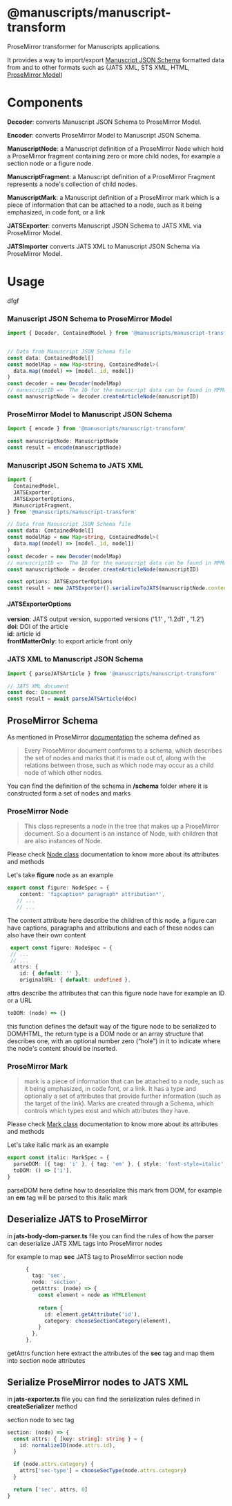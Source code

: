 # @manuscripts/manuscript-transform

ProseMirror transformer for Manuscripts applications.

It provides a way to import/export [Manuscript JSON Schema](https://gitlab.com/mpapp-public/manuscripts-json-schema) formatted data from and to other formats such as (JATS XML, STS XML, HTML, [ProseMirror Model](https://prosemirror.net/docs/guide/#doc))

# Components 

**Decoder**: converts Manuscript JSON Schema to ProseMirror Model.

**Encoder**: converts ProseMirror Model to Manuscript JSON Schema.

**ManuscriptNode**: a Manuscript definition of a ProseMirror Node which hold a ProseMirror fragment containing zero or more child nodes, for example a section node or a figure node.

**ManuscriptFragment**:  a Manuscript definition of a ProseMirror Fragment represents a node's collection of child nodes.

**ManuscriptMark**:  a Manuscript definition of a ProseMirror mark which is a piece of information that can be attached to a node, such as it being emphasized, in code font, or a link

**JATSExporter**: converts Manuscript JSON Schema to JATS XML via ProseMirror Model.

**JATSImporter** converts JATS XML to Manuscript JSON Schema via ProseMirror Model.

# Usage
dfgf
### Manuscript JSON Schema to ProseMirror Model

```typescript
import { Decoder, ContainedModel } from '@manuscripts/manuscript-transform'


// Data from Manuscript JSON Schema file
const data: ContainedModel[]
const modelMap = new Map<string, ContainedModel>(
  data.map((model) => [model._id, model])
)
const decoder = new Decoder(modelMap)
// manuscriptID =>  The ID for the manuscript data can be found in MPManuscript Model
const manuscriptNode = decoder.createArticleNode(manuscriptID)
```    

### ProseMirror Model to Manuscript JSON Schema

```typescript
import { encode } from '@manuscripts/manuscript-transform'

const manuscriptNode: ManuscriptNode
const result = encode(manuscriptNode)
```

### Manuscript JSON Schema to JATS XML

```typescript
import {
  ContainedModel,
  JATSExporter,
  JATSExporterOptions,
  ManuscriptFragment,
} from '@manuscripts/manuscript-transform'

// Data from Manuscript JSON Schema file
const data: ContainedModel[]
const modelMap = new Map<string, ContainedModel>(
  data.map((model) => [model._id, model])
)
const decoder = new Decoder(modelMap)
// manuscriptID =>  The ID for the manuscript data can be found in MPManuscript Model
const manuscriptNode = decoder.createArticleNode(manuscriptID)

const options: JATSExporterOptions   
const result = new JATSExporter().serializeToJATS(manuscriptNode.content, modelMap, manuscriptID, options)
```

#### JATSExporterOptions

**version**: JATS output version, supported versions ('1.1' , '1.2d1' , '1.2')\
**doi**: DOI of the article\
**id**: article id\
**frontMatterOnly**: to export article front only

### JATS XML to Manuscript JSON Schema

```typescript
import { parseJATSArticle } from '@manuscripts/manuscript-transform'

// JATS XML document
const doc: Document
const result = await parseJATSArticle(doc)
```

## ProseMirror Schema 

As mentioned in ProseMirror [documentation](https://prosemirror.net/docs/ref/#model.Document_Schema) the schema defined as 
>Every ProseMirror document conforms to a schema, which describes the set of nodes and marks that it is made out of, 
along with the relations between those, such as which node may occur as a child node of which other nodes. 

You can find the definition of the schema in **/schema** folder where it is constructed form a set of nodes and marks

### ProseMirror Node 

>This class represents a node in the tree that makes up a ProseMirror document. So a document is an instance of Node, with children that are also instances of Node.

Please check [Node class](https://prosemirror.net/docs/ref/#model.Node) documentation to know more about its attributes and methods

Let's take **figure** node as an example

```typescript
export const figure: NodeSpec = {
    content: 'figcaption* paragraph* attribution*',
   // ...
   // ...
```

The content attribute here describe the children of this node, a figure can have captions, paragraphs and attributions and each 
of these nodes can also have their own content 

```typescript
 export const figure: NodeSpec = {
 // ...
 // ...
  attrs: {
    id: { default: '' },
    originalURL: { default: undefined },
 ```   
     
attrs describe the attributes that can this figure node have for example an ID or a URL        
  
```typescript
toDOM: (node) => {}
```

 this function defines the default way of the figure node to be serialized to DOM/HTML, the return type is a DOM node or an array structure that describes one, with an optional number zero (“hole”) in it to indicate where the node's content should be inserted.


### ProseMirror Mark

>mark is a piece of information that can be attached to a node, such as it being emphasized, in code font, or a link. It has a type and optionally a set of attributes that provide further information (such as the target of the link). 
>Marks are created through a Schema, which controls which types exist and which attributes they have.

Please check [Mark class](https://prosemirror.net/docs/ref/#model.Mark) documentation to know more about its attributes and methods

Let's take italic mark as an example 

```typescript
export const italic: MarkSpec = {
  parseDOM: [{ tag: 'i' }, { tag: 'em' }, { style: 'font-style=italic' }],
  toDOM: () => ['i'],
}
```

parseDOM here define how to deserialize this mark from DOM, for example an **em** tag will be parsed to this italic mark 

## Deserialize JATS to ProseMirror 

in **jats-body-dom-parser.ts** file you can find the rules of how the parser can deserialize JATS XML tags into ProseMirror nodes

for example to map **sec** JATS tag to ProseMirror section node 

```typescript
      {
        tag: 'sec',
        node: 'section',
        getAttrs: (node) => {
          const element = node as HTMLElement
    
          return {
            id: element.getAttribute('id'),
            category: chooseSectionCategory(element),
          }
        },
      },
```

getAttrs function here extract the attributes of the **sec** tag and map them into section node attributes

## Serialize ProseMirror nodes to JATS XML

in **jats-exporter.ts** file you can find the serialization rules defined in **createSerializer** method

section node to sec tag

```typescript
section: (node) => {
  const attrs: { [key: string]: string } = {
    id: normalizeID(node.attrs.id),
  }

  if (node.attrs.category) {
    attrs['sec-type'] = chooseSecType(node.attrs.category)
  }

  return ['sec', attrs, 0]
}
```
